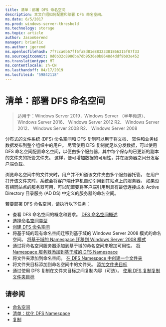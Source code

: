 ```yaml
---
title: 清单：部署 DFS 命名空间
description: 本文介绍如何配置和部署 DFS 命名空间。
ms.date: 6/5/2017
ms.prod: windows-server-threshold
ms.technology: storage
ms.topic: article
author: JasonGerend
manager: brianlic
ms.author: jgerend
ms.openlocfilehash: 7f7cca6b67ff6fa8d81e88323381866315f07f33
ms.sourcegitcommit: 0d0b32c8986ba7db9536e0b8648d4ddf9b03e452
ms.translationtype: MT
ms.contentlocale: zh-CN
ms.lasthandoff: 04/17/2019
ms.locfileid: "59842118"
---
```

# <a name="checklist-deploy-dfs-namespaces"></a>清单：部署 DFS 命名空间

> 适用于：Windows Server 2019，Windows Server （半年频道）、 Windows Server 2016、 Windows Server 2012 R2、 Windows Server 2012、 Windows Server 2008 R2、 Windows Server 2008

分布式的文件系统 (DFS) 命名空间和 DFS 复制可以用于将文档、 软件和业务线数据发布到整个组织中的用户。 尽管使用 DFS 复制就足以分发数据，可以使用 DFS 命名空间配置命名空间，以便由多个服务器，其中每个保存的已更新的副本的文件夹的托管文件夹。 这样，便可增加数据的可用性，并在服务器之间分发客户端负载。

浏览命名空间中的文件夹时，用户并不知道该文件夹由多个服务器托管。 在用户打开该文件夹时，系统会将客户端计算机自动引用到其站点上的服务器。 如果没有相同站点的服务器可用，可以配置要将客户端引用到具有最低连接成本 Active Directory 目录服务 (AD DS) 中定义的服务器的命名空间。

若要部署 DFS 命名空间，请执行以下任务：

-   查看 DFS 命名空间的概念和要求。
[DFS 命名空间概述](dfs-overview.md)
-   [选择命名空间类型](choose-a-namespace-type.md)
-   [创建 DFS 命名空间](create-a-dfs-namespace.md) 
-   将基于域的现有命名空间迁移到基于域的 Windows Server 2008 模式的命名空间。 [将基于域的 Namespace 迁移到 Windows Server 2008 模式](migrate-a-domain-based-namespace-to-windows-server-2008-mode.md) 
-   通过将命名空间服务器添加到基于域的命名空间来增加可用性。 [将 Namespace 服务器添加到基于域的 DFS Namespace](add-namespace-servers-to-a-domain-based-dfs-namespace.md)
-   将文件夹添加到命名空间。 [在 DFS Namespace 中创建一个文件夹](create-a-folder-in-a-dfs-namespace.md)
-   将文件夹目标添加到命名空间中的文件夹。 [添加文件夹目标](add-folder-targets.md)
-   通过使用 DFS 复制在文件夹目标之间复制内容（可选）。 [使用 DFS 复制复制文件夹目标](replicate-folder-targets-using-dfs-replication.md)


## <a name="see-also"></a>请参阅

-   [命名空间](https://technet.microsoft.com/library/cc771914(v=ws.11).aspx)
-   [清单：优化 DFS Namespace](checklist-tune-a-dfs-namespace.md)
-   [复制](https://technet.microsoft.com/library/cc770278(v=ws.11).aspx)


